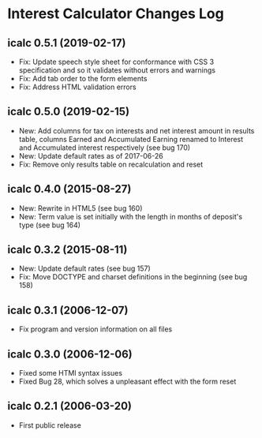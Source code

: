 # Interest Calculator Changes Log

icalc 0.5.1 (2019-02-17)
------------------------------------------------------------------------------
* Fix: Update speech style sheet for conformance with CSS 3 specification and
       so it validates without errors and warnings
* Fix: Add tab order to the form elements
* Fix: Address HTML validation errors

icalc 0.5.0 (2019-02-15)
------------------------------------------------------------------------------
* New: Add columns for tax on interests and net interest amount in results
       table, columns Earned and Accumulated Earning renamed to
       Interest and Accumulated interest respectively (see bug 170)
* New: Update default rates as of 2017-06-26
* Fix: Remove only results table on recalculation and reset

icalc 0.4.0 (2015-08-27)
------------------------------------------------------------------------------
* New: Rewrite in HTML5 (see bug 160)
* New: Term value is set initially with the length in months of deposit's
       type (see bug 164)

icalc 0.3.2 (2015-08-11)
------------------------------------------------------------------------------
* New: Update default rates (see bug 157)
* Fix: Move DOCTYPE and charset definitions in the beginning (see bug 158)

icalc 0.3.1 (2006-12-07)
------------------------------------------------------------------------------
* Fix program and version information on all files

icalc 0.3.0 (2006-12-06)
------------------------------------------------------------------------------
* Fixed some HTMl syntax issues
* Fixed Bug 28, which solves a unpleasant effect with the form reset

icalc 0.2.1 (2006-03-20)
------------------------------------------------------------------------------
* First public release
